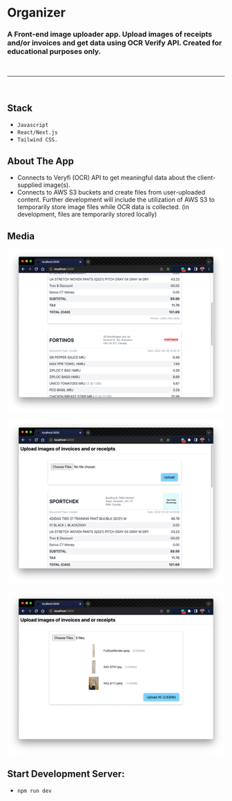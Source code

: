 # Organizer

### A Front-end image uploader app. Upload images of receipts and/or invoices and get data using OCR Verify API. Created for educational purposes only.

<br/>

---

<br/> 

## Stack
- `Javascript`
- `React/Next.js`
- `Tailwind CSS.`

## About The App
- Connects to Veryfi (OCR) API to get meaningful data about the client-supplied image(s).
- Connects to AWS S3 buckets and create files from user-uploaded content. Further development will include the utilization of AWS S3 to temporarily store image files while OCR data is collected. (in development, files are temporarily stored locally)


<!-- ## About the app -->

## Media
![image](https://github.com/Dmancuso1/organizer/blob/main/public/image%20uploader%202.png?raw=true)

![image](https://github.com/Dmancuso1/organizer/blob/main/public/image%20uploader%201.png?raw=true)

![image](https://github.com/Dmancuso1/organizer/blob/main/public/image%20uploader.png?raw=true)





## Start Development Server:
- `npm run dev`


